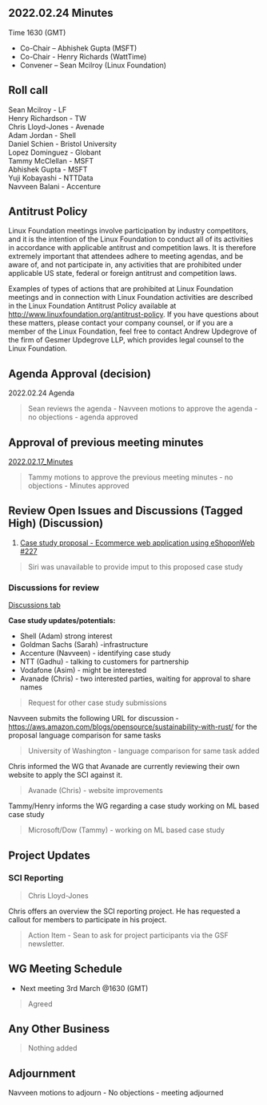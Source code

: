 ## 2022.02.24 Minutes

Time 1630 (GMT)

- Co-Chair – Abhishek Gupta (MSFT)
- Co-Chair - Henry Richards (WattTime)
- Convener – Sean Mcilroy (Linux Foundation)

## Roll call

Sean Mcilroy - LF<br>
Henry Richardson - TW<br>
Chris Lloyd-Jones - Avenade<br>
Adam Jordan - Shell<br>
Daniel Schien - Bristol University<br>
Lopez Dominguez - Globant<br>
Tammy McClellan - MSFT<br>
Abhishek Gupta - MSFT<br>
Yuji Kobayashi - NTTData<br>
Navveen Balani - Accenture<br>
  
## Antitrust Policy
Linux Foundation meetings involve participation by industry competitors, and it is the intention of the Linux Foundation to conduct 
all of its activities in accordance with applicable antitrust and competition laws. 
It is therefore extremely important that attendees adhere to meeting agendas, and be aware of, and not participate in, any activities 
that are prohibited under applicable US state, federal or foreign antitrust and competition laws.

Examples of types of actions that are prohibited at Linux Foundation meetings and in connection with Linux Foundation activities are 
described in the Linux Foundation Antitrust Policy available at http://www.linuxfoundation.org/antitrust-policy. 
If you have questions about these matters, please contact your company counsel, or if you are a member of the Linux Foundation, 
feel free to contact Andrew Updegrove of the firm of Gesmer Updegrove LLP, which provides legal counsel to the Linux Foundation.
  
## Agenda Approval (decision) 
2022.02.24 Agenda

> Sean reviews the agenda - Navveen motions to approve the agenda - no objections - agenda approved
  
## Approval of previous meeting minutes
[2022.02.17_Minutes](https://github.com/Green-Software-Foundation/standards_wg/blob/main/Agenda_Minutes/2022.02.17_Minutes.md)

> Tammy motions to approve the previous meeting minutes - no objections - Minutes approved

## Review Open Issues and Discussions (Tagged High) (Discussion)

1. [Case study proposal - Ecommerce web application using eShoponWeb #227](https://github.com/Green-Software-Foundation/software_carbon_intensity/issues/227)

> Siri was unavailable to provide imput to this proposed case study

### Discussions for review

[Discussions tab](https://github.com/Green-Software-Foundation/software_carbon_intensity/discussions)

**Case study updates/potentials:**

- Shell (Adam) strong interest
- Goldman Sachs (Sarah) -infrastructure
- Accenture (Navveen) - identifying case study
- NTT (Gadhu) - talking to customers for partnership
- Vodafone (Asim) - might be interested
- Avanade (Chris) - two interested parties, waiting for approval to share names

> Request for other case study submissions

Navveen submits the following URL for discussion - https://aws.amazon.com/blogs/opensource/sustainability-with-rust/ for the proposal language comparison for same tasks
> University of Washington - language comparison for same task added

Chris informed the WG that Avanade are currently reviewing their own website to apply the SCI against it.
> Avanade (Chris) - website improvements

Tammy/Henry informs the WG regarding a case study working on ML based case study
> Microsoft/Dow (Tammy) - working on ML based case study

## Project Updates

### SCI Reporting

> Chris Lloyd-Jones

Chris offers an overview the SCI reporting project.
He has requested a callout for members to participate in his project.

> Action Item - Sean to ask for project participants via the GSF newsletter. 

## WG Meeting Schedule

- Next meeting 3rd March @1630 (GMT) 

> Agreed

## Any Other Business

> Nothing added

## Adjournment

Navveen motions to adjourn - No objections - meeting adjourned
